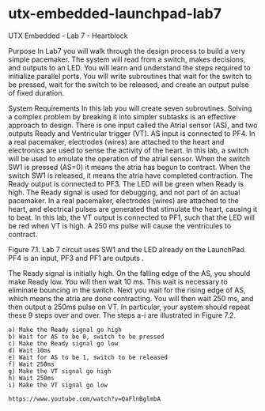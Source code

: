 # utx-embedded-launchpad-lab7
UTX Embedded - Lab 7 - Heartblock

Purpose
In Lab7 you will walk through the design process to build a very simple pacemaker. The system will read from a switch, makes decisions, and outputs to an LED. You will learn and understand the steps required to initialize parallel ports. You will write subroutines that wait for the switch to be pressed, wait for the switch to be released, and create an output pulse of fixed duration.

System Requirements
In this lab you will create seven subroutines. Solving a complex problem by breaking it into simpler subtasks is an effective approach to design. There is one input called the Atrial sensor (AS), and two outputs Ready and Ventricular trigger (VT). AS input is connected to PF4. In a real pacemaker, electrodes (wires) are attached to the heart and electronics are used to sense the activity of the heart. In this lab, a switch will be used to emulate the operation of the atrial sensor. When the switch SW1 is pressed (AS=0) it means the atria has begun to contract. When the switch SW1 is released, it means the atria have completed contraction. The Ready output is connected to PF3. The LED will be green when Ready is high. The Ready signal is used for debugging, and not part of an actual pacemaker. In a real pacemaker, electrodes (wires) are attached to the heart, and electrical pulses are generated that stimulate the heart, causing it to beat. In this lab, the VT output is connected to PF1, such that the LED will be red when VT is high. A 250 ms pulse will cause the ventricules to contract.



Figure 7.1. Lab 7 circuit uses SW1 and the LED already on the LaunchPad. PF4 is an input, PF3 and PF1 are outputs .

The Ready signal is initially high. On the falling edge of the AS, you should make Ready low. You will then wait 10 ms. This wait is necessary to eliminate bouncing in the switch. Next you wait for the rising edge of AS, which means the atria are done contracting. You will then wait 250 ms, and then output a 250ms pulse on VT. In particular, your system should repeat these 9 steps over and over. The steps a-i are illustrated in Figure 7.2.

    a) Make the Ready signal go high
    b) Wait for AS to be 0, switch to be pressed
    c) Make the Ready signal go low
    d) Wait 10ms
    e) Wait for AS to be 1, switch to be released
    f) Wait 250ms
    g) Make the VT signal go high
    h) Wait 250ms
    i) Make the VT signal go low
    
    https://www.youtube.com/watch?v=QaFlnBglmbA
